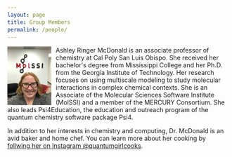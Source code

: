 ```yaml
---
layout: page
title: Group Members
permalink: /people/
---
```


<img src="images/ARM_molssi.jpg" alt="Picture of Ashley Ringer McDonald" width="100" style="float: left; margin-top: 0px; margin-right: 10px" />

Ashley Ringer McDonald is an associate professor of chemistry at Cal Poly San Luis Obispo. She received her bachelor's degree from Mississippi College and her Ph.D. from the Georgia Institute of Technology. Her research focuses on using multiscale modeling to study molecular interactions in complex chemical contexts. She is an Associate of the Molecular Sciences Software Institute (MolSSI) and a member of the MERCURY Consortium. She also leads Psi4Education, the education and outreach program of the quantum chemistry software package Psi4.  

In addition to her interests in chemistry and computing, Dr. McDonald is an avid baker and home chef.  You can learn more about her cooking by [follwing her on Instagram @quantumgirlcooks](https://www.instagram.com/quantumgirlcooks/).
